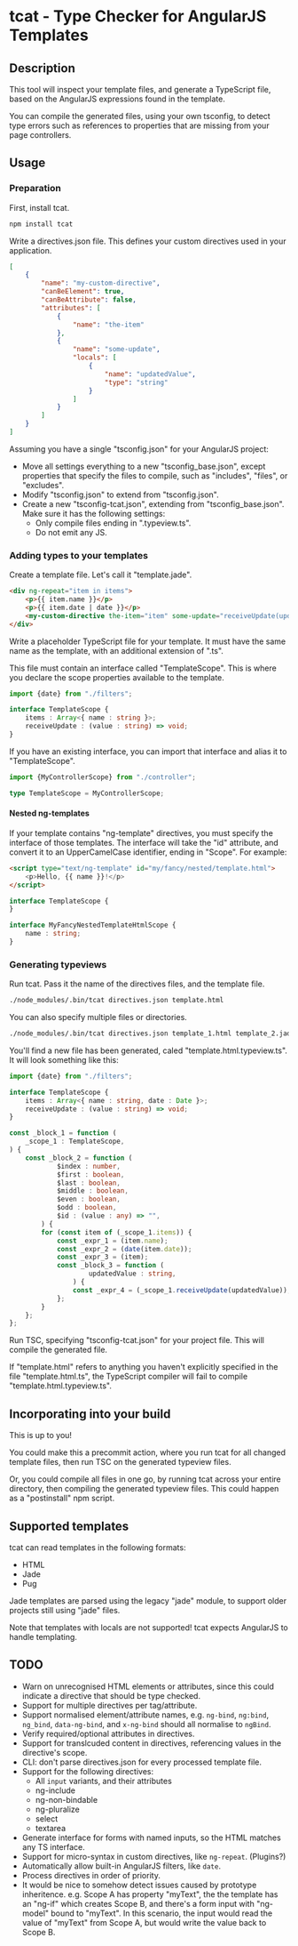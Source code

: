 # tcat - Type Checker for AngularJS Templates

## Description

This tool will inspect your template files, and generate a TypeScript file, based on the AngularJS expressions found in
the template.

You can compile the generated files, using your own tsconfig, to detect type errors such as references to properties
that are missing from your page controllers.

## Usage

### Preparation

First, install tcat.
```bash
npm install tcat
```

Write a directives.json file. This defines your custom directives used in your application.

```json
[
	{
		"name": "my-custom-directive",
		"canBeElement": true,
		"canBeAttribute": false,
		"attributes": [
			{
				"name": "the-item"
			},
			{
			    "name": "some-update",
			    "locals": [
			        {
			            "name": "updatedValue",
			            "type": "string"
			        }
			    ]
			}
		]
	}
]
```

Assuming you have a single "tsconfig.json" for your AngularJS project:

- Move all settings everything to a new "tsconfig_base.json", except properties that specify the files to compile, such
  as "includes", "files", or "excludes".
- Modify "tsconfig.json" to extend from "tsconfig.json".
- Create a new "tsconfig-tcat.json", extending from "tsconfig_base.json". Make sure it has the following settings:
  - Only compile files ending in ".typeview.ts".
  - Do not emit any JS.


### Adding types to your templates

Create a template file. Let's call it "template.jade".

```html
<div ng-repeat="item in items">
	<p>{{ item.name }}</p>
	<p>{{ item.date | date }}</p>
	<my-custom-directive the-item="item" some-update="receiveUpdate(updatedValue)" />	
</div>
```

Write a placeholder TypeScript file for your template. It must have the same name as the template, with an additional
extension of ".ts".

This file must contain an interface called "TemplateScope". This is where you declare the scope properties available to
the template.

```typescript
import {date} from "./filters";

interface TemplateScope {
    items : Array<{ name : string }>;
    receiveUpdate : (value : string) => void;
}
```

If you have an existing interface, you can import that interface and alias it to "TemplateScope".

```typescript
import {MyControllerScope} from "./controller";

type TemplateScope = MyControllerScope;
```

#### Nested ng-templates

If your template contains "ng-template" directives, you must specify the interface of those templates. The interface
will take the "id" attribute, and convert it to an UpperCamelCase identifier, ending in "Scope". For example:

```html
<script type="text/ng-template" id="my/fancy/nested/template.html">
    <p>Hello, {{ name }}!</p>
</script>
```

```typescript
interface TemplateScope {
}

interface MyFancyNestedTemplateHtmlScope {
    name : string;
}
```

### Generating typeviews 

Run tcat. Pass it the name of the directives files, and the template file.

```bash
./node_modules/.bin/tcat directives.json template.html 
```

You can also specify multiple files or directories.
```bash
./node_modules/.bin/tcat directives.json template_1.html template_2.jade ./views/ 
```

You'll find a new file has been generated, caled "template.html.typeview.ts". It will look something like this:

```typescript
import {date} from "./filters";

interface TemplateScope {
    items : Array<{ name : string, date : Date }>;
    receiveUpdate : (value : string) => void;
}

const _block_1 = function (
    _scope_1 : TemplateScope,
) {
    const _block_2 = function (
            $index : number,
            $first : boolean,
            $last : boolean,
            $middle : boolean,
            $even : boolean,
            $odd : boolean,
            $id : (value : any) => "",
        ) {
        for (const item of (_scope_1.items)) {
            const _expr_1 = (item.name);
            const _expr_2 = (date(item.date));
            const _expr_3 = (item);
            const _block_3 = function (
                    updatedValue : string,
                ) {
                const _expr_4 = (_scope_1.receiveUpdate(updatedValue));
            };
        }
    };
};
```

Run TSC, specifying "tsconfig-tcat.json" for your project file. This will compile the generated file.

If "template.html" refers to anything you haven't explicitly specified in the file "template.html.ts", the TypeScript
compiler will fail to compile "template.html.typeview.ts".

## Incorporating into your build

This is up to you!

You could make this a precommit action, where you run tcat for all changed template files, then run TSC on the generated
typeview files.

Or, you could compile all files in one go, by running tcat across your entire directory, then compiling the generated
typeview files. This could happen as a "postinstall" npm script.

## Supported templates

tcat can read templates in the following formats:

- HTML
- Jade
- Pug

Jade templates are parsed using the legacy "jade" module, to support older projects still using "jade" files.

Note that templates with locals are not supported! tcat expects AngularJS to handle templating.  

## TODO

- Warn on unrecognised HTML elements or attributes, since this could indicate a directive that should be type checked.
- Support for multiple directives per tag/attribute.
- Support normalised element/attribute names, e.g. `ng-bind`, `ng:bind`, `ng_bind`, `data-ng-bind`, and `x-ng-bind` 
should all normalise to `ngBind`.
- Verify required/optional attributes in directives.
- Support for translcuded content in directives, referencing values in the directive's scope.
- CLI: don't parse directives.json for every processed template file.
- Support for the following directives:
  - All `input` variants, and their attributes
  - ng-include
  - ng-non-bindable
  - ng-pluralize
  - select
  - textarea
- Generate interface for forms with named inputs, so the HTML matches any TS interface. 
- Support for micro-syntax in custom directives, like `ng-repeat`. (Plugins?)
- Automatically allow built-in AngularJS filters, like `date`.
- Process directives in order of priority.
- It would be nice to somehow detect issues caused by prototype inheritence. e.g. Scope A has property "myText", the
  the template has an "ng-if" which creates Scope B, and there's a form input with "ng-model" bound to "myText". In
  this scenario, the input would read the value of "myText" from Scope A, but would write the value back to Scope B. 